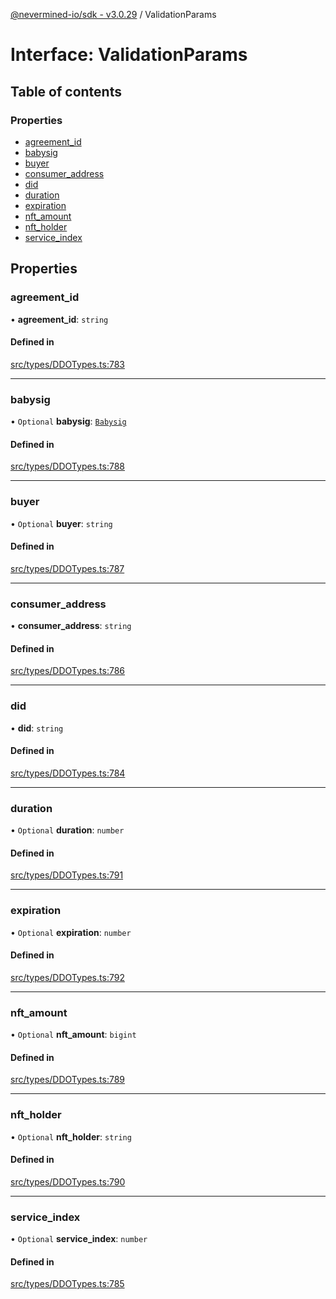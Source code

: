 [@nevermined-io/sdk - v3.0.29](../code-reference.md) / ValidationParams

# Interface: ValidationParams

## Table of contents

### Properties

- [agreement_id](ValidationParams.md#agreement_id)
- [babysig](ValidationParams.md#babysig)
- [buyer](ValidationParams.md#buyer)
- [consumer_address](ValidationParams.md#consumer_address)
- [did](ValidationParams.md#did)
- [duration](ValidationParams.md#duration)
- [expiration](ValidationParams.md#expiration)
- [nft_amount](ValidationParams.md#nft_amount)
- [nft_holder](ValidationParams.md#nft_holder)
- [service_index](ValidationParams.md#service_index)

## Properties

### agreement_id

• **agreement_id**: `string`

#### Defined in

[src/types/DDOTypes.ts:783](https://github.com/nevermined-io/sdk-js/blob/aa372ff7727c3133a77ceb37ce1a89e86306d2c3/src/types/DDOTypes.ts#L783)

---

### babysig

• `Optional` **babysig**: [`Babysig`](Babysig.md)

#### Defined in

[src/types/DDOTypes.ts:788](https://github.com/nevermined-io/sdk-js/blob/aa372ff7727c3133a77ceb37ce1a89e86306d2c3/src/types/DDOTypes.ts#L788)

---

### buyer

• `Optional` **buyer**: `string`

#### Defined in

[src/types/DDOTypes.ts:787](https://github.com/nevermined-io/sdk-js/blob/aa372ff7727c3133a77ceb37ce1a89e86306d2c3/src/types/DDOTypes.ts#L787)

---

### consumer_address

• **consumer_address**: `string`

#### Defined in

[src/types/DDOTypes.ts:786](https://github.com/nevermined-io/sdk-js/blob/aa372ff7727c3133a77ceb37ce1a89e86306d2c3/src/types/DDOTypes.ts#L786)

---

### did

• **did**: `string`

#### Defined in

[src/types/DDOTypes.ts:784](https://github.com/nevermined-io/sdk-js/blob/aa372ff7727c3133a77ceb37ce1a89e86306d2c3/src/types/DDOTypes.ts#L784)

---

### duration

• `Optional` **duration**: `number`

#### Defined in

[src/types/DDOTypes.ts:791](https://github.com/nevermined-io/sdk-js/blob/aa372ff7727c3133a77ceb37ce1a89e86306d2c3/src/types/DDOTypes.ts#L791)

---

### expiration

• `Optional` **expiration**: `number`

#### Defined in

[src/types/DDOTypes.ts:792](https://github.com/nevermined-io/sdk-js/blob/aa372ff7727c3133a77ceb37ce1a89e86306d2c3/src/types/DDOTypes.ts#L792)

---

### nft_amount

• `Optional` **nft_amount**: `bigint`

#### Defined in

[src/types/DDOTypes.ts:789](https://github.com/nevermined-io/sdk-js/blob/aa372ff7727c3133a77ceb37ce1a89e86306d2c3/src/types/DDOTypes.ts#L789)

---

### nft_holder

• `Optional` **nft_holder**: `string`

#### Defined in

[src/types/DDOTypes.ts:790](https://github.com/nevermined-io/sdk-js/blob/aa372ff7727c3133a77ceb37ce1a89e86306d2c3/src/types/DDOTypes.ts#L790)

---

### service_index

• `Optional` **service_index**: `number`

#### Defined in

[src/types/DDOTypes.ts:785](https://github.com/nevermined-io/sdk-js/blob/aa372ff7727c3133a77ceb37ce1a89e86306d2c3/src/types/DDOTypes.ts#L785)
